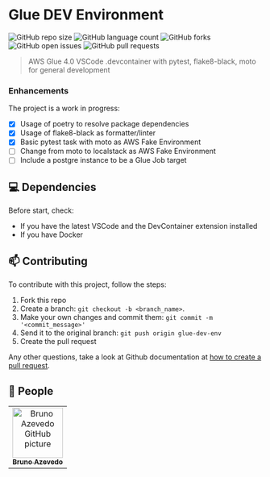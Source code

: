 # Glue DEV Environment

![GitHub repo size](https://img.shields.io/github/repo-size/brunoazex/glue-dev-env?style=for-the-badge)
![GitHub language count](https://img.shields.io/github/languages/count/brunoazex/glue-dev-env?style=for-the-badge)
![GitHub forks](https://img.shields.io/github/forks/brunoazex/glue-dev-env?style=for-the-badge)
![GitHub open issues](https://img.shields.io/github/issues/brunoazex/glue-dev-env?style=for-the-badge)
![GitHub pull requests](https://img.shields.io/github/issues-pr-raw/brunoazex/glue-dev-env?style=for-the-badge)

> AWS Glue 4.0 VSCode .devcontainer with pytest, flake8-black, moto for general development

### Enhancements

The project is a work in progress:

- [x] Usage of poetry to resolve package dependencies
- [x] Usage of flake8-black as formatter/linter
- [x] Basic pytest task with moto as AWS Fake Environment
- [ ] Change from moto to localstack as AWS Fake Environment
- [ ] Include a postgre instance to be a Glue Job target

## 💻 Dependencies

Before start, check:

- If you have the latest VSCode and the DevContainer extension installed
- If you have Docker


## 📫 Contributing

To contribute with this project, follow the steps:

1. Fork this repo
2. Create a branch: `git checkout -b <branch_name>`.
3. Make your own changes and commit them: `git commit -m '<commit_message>'`
4. Send it to the original branch: `git push origin glue-dev-env`
5. Create the pull request

Any other questions, take a look at Github documentation at [how to create a pull request](https://help.github.com/en/github/collaborating-with-issues-and-pull-requests/creating-a-pull-request).

## 🤝 People

<table>
  <tr>
    <td align="center">
      <a href="#" title="defina o titulo do link">
        <img src="https://avatars3.githubusercontent.com/u/5939436" width="100px;" alt="Bruno Azevedo GitHub picture"/><br>
        <sub>
          <b>Bruno Azevedo</b>
        </sub>
      </a>
    </td>    
  </tr>
</table>
